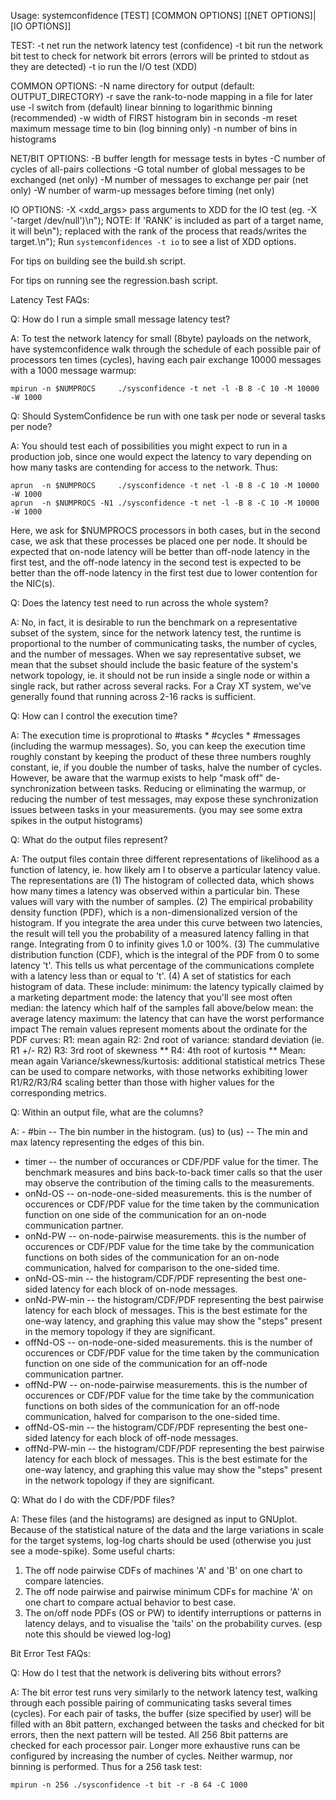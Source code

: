 Usage: systemconfidence [TEST] [COMMON OPTIONS] [[NET OPTIONS]|[IO OPTIONS]]

TEST:
	 -t net        	 run the network latency test (confidence)
	 -t bit        	 run the network bit test to check for network bit errors
			 (errors will be printed to stdout as they are detected)
	 -t io         	 run the I/O test (XDD)

COMMON OPTIONS:
	 -N <casename> 	 name directory for output (default: OUTPUT_DIRECTORY)
	 -r            	 save the rank-to-node mapping in a file for later use
	 -l            	 switch from (default) linear binning to logarithmic binning (recommended)
	 -w <binwidth> 	 width of FIRST histogram bin in seconds
	 -m <time>     	 reset maximum message time to bin (log binning only)
	 -n <bins>     	 number of bins in histograms

NET/BIT OPTIONS:
	 -B <buflen>   	 buffer length for message tests in bytes
	 -C <cycles>   	 number of cycles of all-pairs collections
	 -G <messages> 	 total number of global messages to be exchanged (net only)
	 -M <messages> 	 number of messages to exchange per pair (net only)
	 -W <warmup>   	 number of warm-up messages before timing (net only)

IO OPTIONS:
	 -X <xdd_args> 	 pass arguments to XDD for the IO test (eg. -X '-target /dev/null')\n");
			 NOTE: If 'RANK' is included as part of a target name, it will be\n");
			 replaced with the rank of the process that reads/writes the target.\n");
			 Run `systemconfidences -t io` to see a list of XDD options.

For tips on building see the build.sh script.

For tips on running see the regression.bash script.

Latency Test FAQs:

Q: How do I run a simple small message latency test?

A: To test the network latency for small (8byte) payloads on the
   network, have systemconfidence walk through the schedule of each
   possible pair of processors ten times (cycles), having each pair
   exchange 10000 messages with a 1000 message warmup:

	mpirun -n $NUMPROCS     ./sysconfidence -t net -l -B 8 -C 10 -M 10000 -W 1000


Q: Should SystemConfidence be run with one task per node or several tasks per node?

A: You should test each of possibilities you might expect to run
   in a production job, since one would expect the latency to vary
   depending on how many tasks are contending for access to the
   network.  Thus:

	aprun  -n $NUMPROCS     ./sysconfidence -t net -l -B 8 -C 10 -M 10000 -W 1000
	aprun  -n $NUMPROCS -N1 ./sysconfidence -t net -l -B 8 -C 10 -M 10000 -W 1000
	
   Here, we ask for $NUMPROCS processors in both cases, but in the
   second case, we ask that these processes be placed one per node.
   It should be expected that on-node latency will be better than
   off-node latency in the first test, and the off-node latency in
   the second test is expected to be better than the off-node latency
   in the first test due to lower contention for the NIC(s).

Q: Does the latency test need to run across the whole system?  

A: No, in fact, it is desirable to run the benchmark on a representative
   subset of the system, since for the network latency test, the
   runtime is proportional to the number of communicating tasks,
   the number of cycles, and the number of messages.  When we say
   representative subset, we mean that the subset should include
   the basic feature of the system's network topology, ie. it should
   not be run inside a single node or within a single rack, but
   rather across several racks.  For a Cray XT system, we've generally
   found that running across 2-16 racks is sufficient.

Q: How can I control the execution time?

A: The execution time is proprotional to #tasks * #cycles * #messages
   (including the warmup messages).  So, you can keep the execution
   time roughly constant by keeping the product of these three
   numbers roughly constant, ie, if you double the number of tasks,
   halve the number of cycles. However, be aware that the warmup
   exists to help "mask off" de-synchronization between tasks.
   Reducing or eliminating the warmup, or reducing the number of
   test messages, may expose these synchronization issues between
   tasks in your measurements.  (you may see some extra spikes in
   the output histograms)

Q: What do the output files represent?

A: The output files contain three different representations of
   likelihood as a function of latency, ie. how likely am I to
   observe a particular latency value. The representations are
   (1) The histogram of collected data, which shows how many
       times a latency was observed within a particular bin.
       These values will vary with the number of samples.
   (2) The empirical probability density function (PDF), which is a
       non-dimensionalized version of the histogram. If you 
       integrate the area under this curve between two latencies,
       the result will tell you the probability of a measured
       latency falling in that range. Integrating from 0 to 
       infinity gives 1.0 or 100%.
   (3) The cummulative distribution function (CDF), which is the
       integral of the PDF from 0 to some latency 't'.  This tells
       us what percentage of the communications complete with a
       latency less than or equal to 't'.
   (4) A set of statistics for each histogram of data. These include:
   	minimum: the latency typically claimed by a marketing department
	mode: the latency that you'll see most often
	median: the latency which half of the samples fall above/below
	mean: the average latency
	maximum: the latency that can have the worst performance impact
	The remain values represent moments about the ordinate for the
	PDF curves:
	R1: mean again
	R2: 2nd root of variance: standard deviation  (ie. R1 +/- R2)
	R3: 3rd root of skewness **
	R4: 4th root of kurtosis **
	Mean: mean again
	Variance/skewness/kurtosis: additional statistical metrics 
	These can be used to compare networks, with those networks
	exhibiting lower R1/R2/R3/R4 scaling better than those with
	higher values for the corresponding metrics. 

Q: Within an output file, what are the columns?

A: - #bin --    The bin number in the histogram.
   (us) to (us) -- The min and max latency representing the edges
                   of this bin.
   - timer --   the number of occurances or CDF/PDF value for the timer.
              The benchmark measures and bins back-to-back timer calls
	      so that the user may observe the contribution of the 
	      timing calls to the measurements.
   - onNd-OS -- on-node-one-sided measurements. this is the number of
              occurences or CDF/PDF value for the time taken by the
	      communication function on one side of the communication
	      for an on-node communication partner.
   - onNd-PW -- on-node-pairwise measurements. this is the number of
              occurences or CDF/PDF value for the time take by the
	      communication functions on both sides of the communication
	      for an on-node communication, halved for comparison to
	      the one-sided time.
   - onNd-OS-min -- the histogram/CDF/PDF representing the best one-
  	      sided latency for each block of on-node messages.
   - onNd-PW-min -- the histogram/CDF/PDF representing the best pairwise
  	      latency for each block of messages. This is the best
	      estimate for the one-way latency, and graphing this value
	      may show the "steps" present in the memory topology if
	      they are significant.
   - offNd-OS -- on-node-one-sided measurements. this is the number of
              occurences or CDF/PDF value for the time taken by the
	      communication function on one side of the communication
	      for an off-node communication partner.
   - offNd-PW -- on-node-pairwise measurements. this is the number of
              occurences or CDF/PDF value for the time take by the
	      communication functions on both sides of the communication
	      for an off-node communication, halved for comparison to
	      the one-sided time.
   - offNd-OS-min -- the histogram/CDF/PDF representing the best one-
  	      sided latency for each block of off-node messages.
   - offNd-PW-min -- the histogram/CDF/PDF representing the best pairwise
  	      latency for each block of messages. This is the best
	      estimate for the one-way latency, and graphing this value
	      may show the "steps" present in the network topology if
	      they are significant.

Q: What do I do with the CDF/PDF files?

A: These files (and the histograms) are designed as input to GNUplot.
   Because of the statistical nature of the data and the large
   variations in scale for the target systems, log-log charts should
   be used (otherwise you just see a mode-spike). Some useful charts:

   1. The off node pairwise CDFs of machines 'A' and 'B' on one
       chart to compare latencies. 
   2. The off node pairwise and pairwise minimum CDFs for machine 'A'
       on one chart to compare actual behavior to best case.
   3. The on/off node PDFs (OS or PW) to identify interruptions or
       patterns in latency delays, and to visualise the 'tails' on the
       probability curves. (esp note this should be viewed log-log)

Bit Error Test FAQs:

Q: How do I test that the network is delivering bits without errors?

A: The bit error test runs very similarly to the network latency
   test, walking through each possible pairing of communicating
   tasks several times (cycles). For each pair of tasks, the buffer
   (size specified by user) will be filled with an 8bit pattern,
   exchanged between the tasks and checked for bit errors, then the
   next pattern will be tested. All 256 8bit patterns are checked
   for each processor pair. Longer more exhaustive runs can be
   configured by increasing the number of cycles. Neither warmup,
   nor binning is performed.  Thus for a 256 task test:

	mpirun -n 256 ./sysconfidence -t bit -r -B 64 -C 1000 


